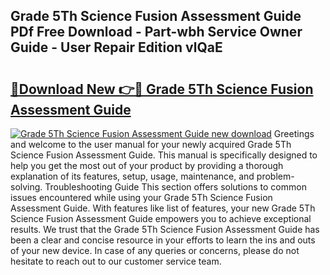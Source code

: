 ## Grade 5Th Science Fusion Assessment Guide PDf Free Download - Part-wbh Service Owner Guide - User Repair Edition vlQaE

# <h2><a href="http://bc80635.oget.top/?id=Grade+5Th+Science+Fusion+Assessment+Guide">🔗Download New 👉🔴 Grade 5Th Science Fusion Assessment Guide</a></h2>

[![Grade 5Th Science Fusion Assessment Guide new download](https://i.imgur.com/5g1atiW.png)](http://bc80635.oget.top/?id=Grade+5Th+Science+Fusion+Assessment+Guide)
Greetings and welcome to the user manual for your newly acquired Grade 5Th Science Fusion Assessment Guide. This manual is specifically designed to help you get the most out of your product by providing a thorough explanation of its features, setup, usage, maintenance, and problem-solving. Troubleshooting Guide This section offers solutions to common issues encountered while using your Grade 5Th Science Fusion Assessment Guide. With features like list of features, your new Grade 5Th Science Fusion Assessment Guide empowers you to achieve exceptional results. We trust that the Grade 5Th Science Fusion Assessment Guide has been a clear and concise resource in your efforts to learn the ins and outs of your new device. In case of any queries or concerns, please do not hesitate to reach out to our customer service team.
